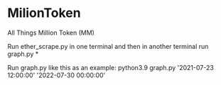 # MilionToken
All Things Million Token (MM)

Run ether_scrape.py in one terminal and then in another terminal run graph.py *

Run graph.py like this as an example:
  python3.9 graph.py '2021-07-23 12:00:00' '2022-07-30 00:00:00'
